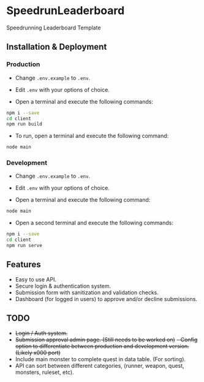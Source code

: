 # SpeedrunLeaderboard
Speedrunning Leaderboard Template

## Installation & Deployment

### Production

- Change `.env.example` to `.env`.
- Edit `.env` with your options of choice.

- Open a terminal and execute the following commands:

```bash
npm i --save
cd client
npm run build
```

- To run, open a terminal and execute the following command:

```bash
node main
```

### Development

- Change `.env.example` to `.env`.
- Edit `.env` with your options of choice.

- Open a terminal and execute the following command:

```bash
node main
```
- Open a second terminal and execute the following commands:

```bash
npm i --save
cd client
npm run serve
```

## Features
- Easy to use API.
- Secure login & authentication system.
- Submission form with sanitization and validation checks.
- Dashboard (for logged in users) to approve and/or decline submissions.
 
## TODO
- ~~Login / Auth system.~~
- ~~Submission approval admin page. (Still needs to be worked on)~~
~~- Config option to differentiate between production and development version. (Likely x000 port)~~
- Include main monster to complete quest in data table. (For sorting).
- API can sort between different categories, (runner, weapon, quest, monsters, ruleset, etc).